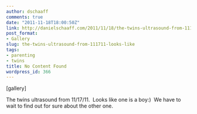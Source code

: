 ```yaml
---
author: dschaaff
comments: true
date: "2011-11-18T18:00:50Z"
link: http://danielschaaff.com/2011/11/18/the-twins-ultrasound-from-111711-looks-like/
post_format:
- Gallery
slug: the-twins-ultrasound-from-111711-looks-like
tags:
- parenting
- twins
title: No Content Found
wordpress_id: 366
---
```


[gallery]


The twins ultrasound from 11/17/11.  Looks like one is a boy:)  We have to wait to find out for sure about the other one.
